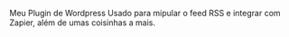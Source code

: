 Meu Plugin de Wordpress
Usado para mipular o feed RSS e integrar com Zapier, além de umas coisinhas a mais.
